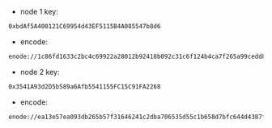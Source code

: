  * node 1 key:
 ```bash
 0xbdAf5A400121C69954d43EF5115B4A085547b8d6
 ```
 * encode:
 ```bash
 enode://1c86fd1633c2bc4c69922a28012b92418b092c31c6f124b4ca7f265a99cedd87bea0300d48177482544014fd061348d1e0a1946169b410ba6543f4eeec0076e2@127.0.0.1:30303
 ```
 * node 2 key:
 ```bash
 0x3541A93d2D5b589a6Afb5541155FC15C91FA2268
 ```
 * encode:
 ```bash
 enode://ea13e57ea093db265b57f31646241c2dba706535d55c1b658d7bfc644d4387ff856d82afae7fd08b6c7ae4b4a5022b5ba8dd84d6438bc424bf8a5d5bae0dfc9e@127.0.0.1:30304
 ```